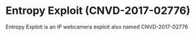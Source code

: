 # Entropy Exploit (CNVD-2017-02776)
Entropy Exploit is an IP webcamera exploit also named CNVD-2017-02776 
